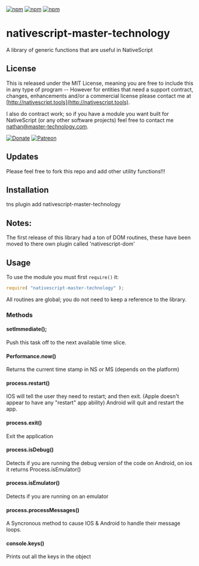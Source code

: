 [![npm](https://img.shields.io/npm/v/nativescript-master-technology.svg)](https://www.npmjs.com/package/nativescript-master-technology)
[![npm](https://img.shields.io/npm/l/nativescript-master-technology.svg)](https://www.npmjs.com/package/nativescript-master-technology)
[![npm](https://img.shields.io/npm/dt/nativescript-master-technology.svg?label=npm%20d%2fls)](https://www.npmjs.com/package/nativescript-master-technology)

# nativescript-master-technology
A library of generic functions that are useful in NativeScript

## License

This is released under the MIT License, meaning you are free to include this in any type of program -- However for entities that need a support contract, changes, enhancements and/or a commercial license please contact me at [http://nativescript.tools](http://nativescript.tools).

I also do contract work; so if you have a module you want built for NativeScript (or any other software projects) feel free to contact me [nathan@master-technology.com](mailto://nathan@master-technology.com).

[![Donate](https://img.shields.io/badge/Donate-PayPal-brightgreen.svg?style=plastic)](https://www.paypal.com/cgi-bin/webscr?cmd=_donations&business=HN8DDMWVGBNQL&lc=US&item_name=Nathanael%20Anderson&item_number=nativescript%2dmastertechnology&no_note=1&no_shipping=1&currency_code=USD&bn=PP%2dDonationsBF%3ax%3aNonHosted)
[![Patreon](https://img.shields.io/badge/Pledge-Patreon-brightgreen.svg?style=plastic)](https://www.patreon.com/NathanaelA)

## Updates

Please feel free to fork this repo and add other utility functions!!!


## Installation 
  
tns plugin add nativescript-master-technology

## Notes:

The first release of this library had a ton of DOM routines, these have been moved to there own plugin called 'nativescript-dom'


## Usage

To use the  module you must first `require()` it:

```js
require( "nativescript-master-technology" );
```

 All routines are global; you do not need to keep a reference to the library.

### Methods

#### setImmediate(<function>);
Push this task off to the next available time slice.

#### Performance.now()
Returns the current time stamp in NS or MS (depends on the platform)

#### process.restart()
IOS will tell the user they need to restart; and then exit.  (Apple doesn't appear to have any "restart" app ability)
Android will quit and restart the app.

#### process.exit()
Exit the application

#### process.isDebug()
Detects if you are running the debug version of the code on Android, on ios it returns Process.isEmulator()

#### process.isEmulator()
Detects if you are running on an emulator

#### process.processMessages()
A Syncronous method to cause IOS & Android to handle their message loops.  

#### console.keys()
Prints out all the keys in the object